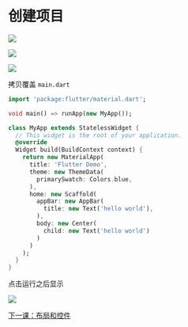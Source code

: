 
# 创建项目

![](https://user-gold-cdn.xitu.io/2018/7/23/164c67840c50ce43?w=524&h=512&f=png&s=41439)

![](https://user-gold-cdn.xitu.io/2018/7/23/164c67886663ebef?w=816&h=689&f=png&s=29449)

![](https://user-gold-cdn.xitu.io/2018/7/23/164c678c735eb32c?w=535&h=398&f=png&s=27399)

拷贝覆盖 `main.dart`
```dart
import 'package:flutter/material.dart';

void main() => runApp(new MyApp());

class MyApp extends StatelessWidget {
  // This widget is the root of your application.
  @override
  Widget build(BuildContext context) {
    return new MaterialApp(
      title: 'Flutter Demo',
      theme: new ThemeData(
        primarySwatch: Colors.blue,
      ),
      home: new Scaffold(
        appBar: new AppBar(
          title: new Text('hello world'),
        ),
        body: new Center(
          child: new Text('hello world')
        )
      )
    );
  }
}

```
点击运行之后显示

![](https://user-gold-cdn.xitu.io/2018/7/23/164c678d96e69013?w=528&h=820&f=png&s=49780)

<a href="https://github.com/Jon-Millent/flutter-learn/blob/master/layout-and-controls.md">下一课：布局和控件</a>
